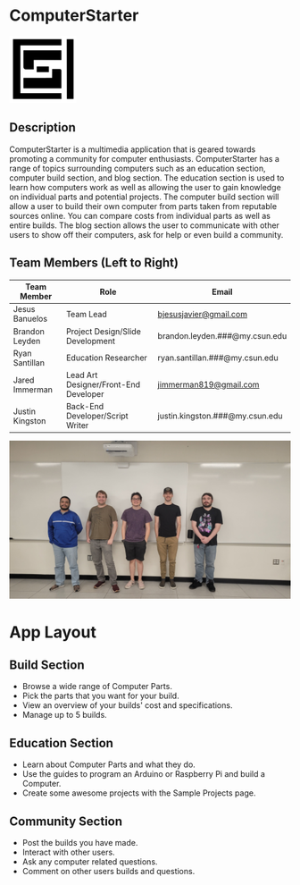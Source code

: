 # ComputerStarter

<img src="logo.jpg" width="120" />

## Description
ComputerStarter is a multimedia application that is geared towards promoting a community for computer enthusiasts. ComputerStarter has a range of topics surrounding computers such as an education section, computer build section, and blog section. The education section is used to learn how computers work as well as allowing the user to gain knowledge on individual parts and potential projects. The computer build section will allow a user to build their own computer from parts taken from reputable sources online. You can compare costs from individual parts as well as entire builds. The blog section allows the user to communicate with other users to show off their computers, ask for help or even build a community.

## Team Members (Left to Right)
|Team Member|Role|Email|
|-----------|----|-----|
|Jesus Banuelos|Team Lead|bjesusjavier@gmail.com|
|Brandon Leyden|Project Design/Slide Development|brandon.leyden.###@my.csun.edu|
|Ryan Santillan|Education Researcher|ryan.santillan.###@my.csun.edu|
|Jared Immerman|Lead Art Designer/Front-End Developer|jimmerman819@gmail.com|
|Justin Kingston|Back-End Developer/Script Writer|justin.kingston.###@my.csun.edu|

![Members](group_image.jpg)

# App Layout

## Build Section

- Browse a wide range of Computer Parts.
- Pick the parts that you want for your build.
- View an overview of your builds' cost and specifications.
- Manage up to 5 builds.

## Education Section

- Learn about Computer Parts and what they do.
- Use the guides to program an Arduino or Raspberry Pi and build a Computer.
- Create some awesome projects with the Sample Projects page.

## Community Section

- Post the builds you have made.
- Interact with other users.
- Ask any computer related questions.
- Comment on other users builds and questions.
